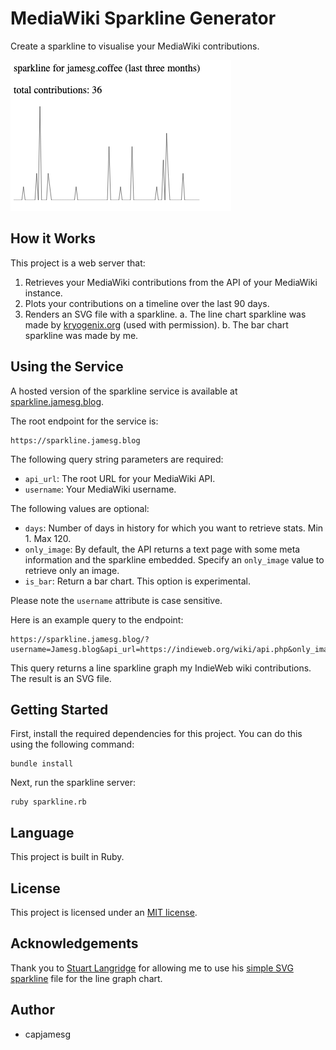 # MediaWiki Sparkline Generator

Create a sparkline to visualise your MediaWiki contributions.

![A sparkline generated by this tool](screenshot.png)

## How it Works

This project is a web server that:

1. Retrieves your MediaWiki contributions from the API of your MediaWiki instance.
2. Plots your contributions on a timeline over the last 90 days.
3. Renders an SVG file with a sparkline.
    a. The line chart sparkline was made by [kryogenix.org](https://kryogenix.org/days/2012/12/30/simple-svg-sparklines/) (used with permission).
    b. The bar chart sparkline was made by me.

## Using the Service

A hosted version of the sparkline service is available at [sparkline.jamesg.blog](https://sparkline.jamesg.blog).

The root endpoint for the service is:

    https://sparkline.jamesg.blog

The following query string parameters are required:

- `api_url`: The root URL for your MediaWiki API.
- `username`: Your MediaWiki username.

The following values are optional:

- `days`: Number of days in history for which you want to retrieve stats. Min 1. Max 120.
- `only_image`: By default, the API returns a text page with some meta information and the sparkline embedded. Specify an `only_image` value to retrieve only an image.
- `is_bar`: Return a bar chart. This option is experimental.

Please note the `username` attribute is case sensitive.

Here is an example query to the endpoint:

    https://sparkline.jamesg.blog/?username=Jamesg.blog&api_url=https://indieweb.org/wiki/api.php&only_image=true

This query returns a line sparkline graph my IndieWeb wiki contributions. The result is an SVG file.

## Getting Started

First, install the required dependencies for this project. You can do this using the following command:

    bundle install

Next, run the sparkline server:

    ruby sparkline.rb

## Language

This project is built in Ruby.

## License

This project is licensed under an [MIT license](LICENSE).

## Acknowledgements

Thank you to [Stuart Langridge](https://kryogenix.org) for allowing me to use his [simple SVG sparkline](https://kryogenix.org/days/2012/12/30/simple-svg-sparklines/) file for the line graph chart.

## Author

- capjamesg